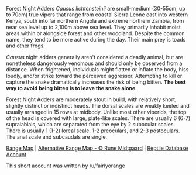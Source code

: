 Forest Night Adders *Causus lichtensteinii* are small-medium (30-55cm, up to 70cm) true vipers that range from coastal Sierra Leone east into western Kenya, south into far northern Angola and extreme northern Zambia, from near sea level up to 2,100m above sea level.  They primarily inhabit moist areas within or alongside forest and other woodland.  Despite the common name, they tend to be more active during the day.  Their main prey is toads and other frogs.

*Causus* night adders generally aren't considered a deadly animal, but are nonetheless dangerously venomous and should only be observed from a distance.  When frightened, individuals might flatten or inflate the body, hiss loudly, and/or strike toward the perceived aggressor.  Attempting to kill or capture the snake dramatically increases the risk of being bitten.  **The best way to avoid being bitten is to leave the snake alone.**
  
Forest Night Adders are moderately stout in build, with relatively short, slightly distinct or indistinct heads.  The dorsal scales are weakly keeled and usually arranged in 15 rows at midbody.  Unlike most other viperids, the top of the head is covered with large, plate-like scales.  There are usually 6 (6-7) supralabials, which are separated from the eye by 2 subocular scales.  There is usually 1 (1-2) loreal scale, 1-2 preoculars, and 2-3 postoculars.  The anal scale and subcaudals are single.

[Range Map](https://www.iucnredlist.org/species/13300938/13300947)  |  [Alternative Range Map - © Rune Midtgaard](https://repfocus.dk/maps1/TAX/Serpentes/Viperidae/Causus_lichtensteinii_map.html)  |  [Reptile Database Account](https://reptile-database.reptarium.cz/species?genus=Causus&species=lichtensteinii)

This short account was written by /u/fairlyorange